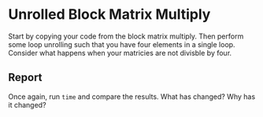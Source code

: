 # Unrolled Block Matrix Multiply
Start by copying your code from the block matrix multiply.  Then perform some loop unrolling such that you have four elements in a single loop.  Consider what happens when your matricies are not divisble by four.

## Report
Once again, run `time` and compare the results.  What has changed?  Why has it changed?